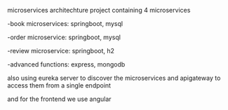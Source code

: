microservices architechture project containing 4 microservices

-book microservices:
springboot, mysql

-order microservice:
springboot, mysql

-review microservice:
springboot, h2

-advanced functions:
express, mongodb

also using eureka server to discover the microservices and apigateway to access them from a single endpoint

and for the frontend we use angular
